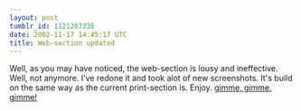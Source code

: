 ```yaml
---
layout: post
tumblr_id: 1121207336
date: 2002-11-17 14:45:17 UTC
title: Web-section updated
---
```


Well, as you may have noticed, the web-section is lousy and ineffective. Well, not anymore. I've redone it and took alot of new screenshots. It's build on the same way as the current print-section is. Enjoy. <a href="http://rasmusandersson.se/rp12/?yo=web/" target="_blank">gimme, gimme, gimme!</a>
